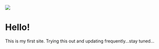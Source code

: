 ![](https://res.cloudinary.com/dlo6pjmqi/image/upload/v1678646865/animation_500_lf5qyarl_hxbg3d.gif)
# Hello!
This is my first site. Trying this out and updating frequently...stay tuned...
